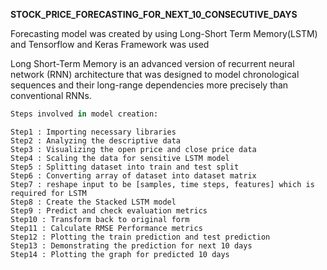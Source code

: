 **STOCK_PRICE_FORECASTING_FOR_NEXT_10_CONSECUTIVE_DAYS**

Forecasting model was created by using Long-Short Term Memory(LSTM) and Tensorflow and Keras Framework was used

Long Short-Term Memory is an advanced version of recurrent neural network (RNN) architecture that was designed to model chronological sequences and their long-range dependencies more precisely than conventional RNNs. 

```python
Steps involved in model creation:
```
    Step1 : Importing necessary libraries
    Step2 : Analyzing the descriptive data
    Step3 : Visualizing the open price and close price data
    Step4 : Scaling the data for sensitive LSTM model
    Step5 : Splitting dataset into train and test split
    Step6 : Converting array of dataset into dataset matrix
    Step7 : reshape input to be [samples, time steps, features] which is required for LSTM
    Step8 : Create the Stacked LSTM model
    Step9 : Predict and check evaluation metrics
    Step10 : Transform back to original form
    Step11 : Calculate RMSE Performance metrics
    Step12 : Plotting the train prediction and test prediction
    Step13 : Demonstrating the prediction for next 10 days
    Step14 : Plotting the graph for predicted 10 days
